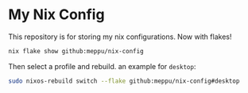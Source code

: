 # My Nix Config

This repository is for storing my nix configurations. Now with flakes!

```bash
nix flake show github:meppu/nix-config
```

Then select a profile and rebuild. an example for `desktop`:

```bash
sudo nixos-rebuild switch --flake github:meppu/nix-config#desktop
```
